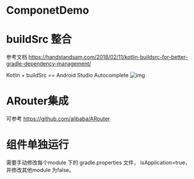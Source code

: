 # ComponetDemo
# buildSrc 整合 
参考文档 https://handstandsam.com/2018/02/11/kotlin-buildsrc-for-better-gradle-dependency-management/ 

Kotlin + buildSrc == Android Studio Autocomplete
![img](https://handstandsam.com/wp-content/uploads/2015/02/AutoComplete.gif)


# ARouter集成
可参考 https://github.com/alibaba/ARouter

# 组件单独运行
需要手动修改每个module 下的 gradle.properties 文件， isApplication=true，并修改其他module 为false。
